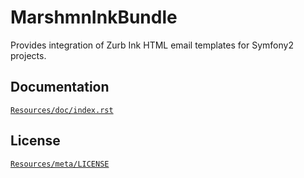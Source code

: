 MarshmnInkBundle
====================

Provides integration of Zurb Ink HTML email templates for Symfony2 projects.


Documentation
-------------

[`Resources/doc/index.rst`](https://github.com/marshmn/MarshmnInkBundle/blob/master/Resources/doc/index.rst)


License
-------

[`Resources/meta/LICENSE`](https://github.com/marshmn/MarshmnInkBundle/blob/master/Resources/meta/LICENSE)
